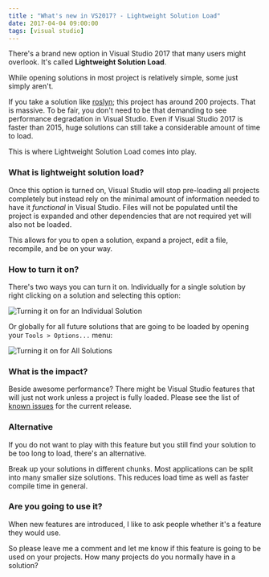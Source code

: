 ```yaml
---
title : "What's new in VS2017? - Lightweight Solution Load"
date: 2017-04-04 09:00:00
tags: [visual studio]
---
```


There's a brand new option in Visual Studio 2017 that many users might overlook. It's called **Lightweight Solution Load**.

While opening solutions in most project is relatively simple, some just simply aren't.

If you take a solution like [roslyn](https://github.com/dotnet/roslyn); this project has around 200 projects. That is massive. To be fair, you don't need to be that demanding to see performance degradation in Visual Studio. Even if Visual Studio 2017 is faster than 2015, huge solutions can still take a considerable amount of time to load.

This is where Lightweight Solution Load comes into play.

### What is lightweight solution load?

Once this option is turned on, Visual Studio will stop pre-loading all projects completely but instead rely on the minimal amount of information needed to have it *functional* in Visual Studio. Files will not be populated until the project is expanded and other dependencies that are not required yet will also not be loaded.

This allows for you to open a solution, expand a project, edit a file, recompile, and be on your way.

### How to turn it on?

There's two ways you can turn it on. Individually for a single solution by right clicking on a solution and selecting this option:

![Turning it on for an Individual Solution](/posts/files/lightweight-solution-load/one-solution.png)

Or globally for all future solutions that are going to be loaded by opening your `Tools > Options...` menu:

![Turning it on for All Solutions](/posts/files/lightweight-solution-load/all-solutions.png)

### What is the impact?

Beside awesome performance? There might be Visual Studio features that will just not work unless a project is fully loaded. Please see the list of [known issues](https://www.visualstudio.com/en-us/news/releasenotes/vs2017-relnotes?WT.mc_id=personal-blog-marouill#KILSL) for the current release.

### Alternative

If you do not want to play with this feature but you still find your solution to be too long to load, there's an alternative.

Break up your solutions in different chunks. Most applications can be split into many smaller size solutions. This reduces load time as well as faster compile time in general.

### Are you going to use it?

When new features are introduced, I like to ask people whether it's a feature they would use.

So please leave me a comment and let me know if this feature is going to be used on your projects. How many projects do you normally have in a solution?
